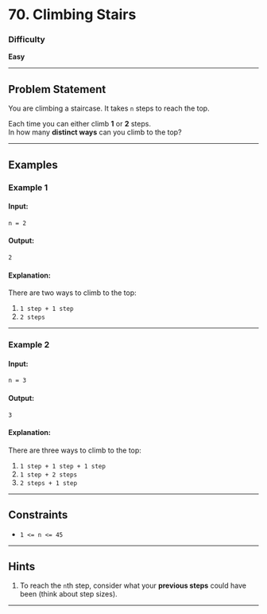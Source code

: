 # 70. Climbing Stairs

### Difficulty
**Easy**

---

## Problem Statement

You are climbing a staircase. It takes `n` steps to reach the top.

Each time you can either climb **1** or **2** steps.  
In how many **distinct ways** can you climb to the top?

---

## Examples

### **Example 1**
#### **Input**:  
`n = 2`  
#### **Output**:  
`2`  
#### **Explanation**:  
There are two ways to climb to the top:
1. `1 step + 1 step`
2. `2 steps`

---

### **Example 2**
#### **Input**:  
`n = 3`  
#### **Output**:  
`3`  
#### **Explanation**:  
There are three ways to climb to the top:
1. `1 step + 1 step + 1 step`
2. `1 step + 2 steps`
3. `2 steps + 1 step`

---

## Constraints
- `1 <= n <= 45`

---

## **Hints**
1. To reach the `n`th step, consider what your **previous steps** could have been (think about step sizes).

---

